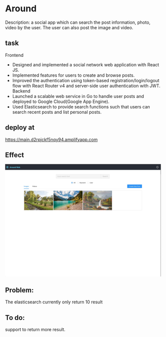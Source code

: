 # Around
Description: a social app which can search the post information, photo, video by the user. The user can also post the image and video.

## task
Frontend
* Designed and implemented a social network web application with React JS.
* Implemented features for users to create and browse posts.
* Improved the authentication using token-based registration/login/logout flow with React Router v4 and server-side user authentication with JWT.
Backend
* Launched a scalable web service in Go to handle user posts and deployed to Google Cloud(Google App Engine).
* Used Elasticsearch to provide search functions such that users can search recent posts and list personal posts.


## deploy at
https://main.d2rpjckf5nqy94.amplifyapp.com

## Effect
![app](app.jpg)

## Problem:
The elasticsearch currently only return 10 result

## To do:
support to return more result.





 
